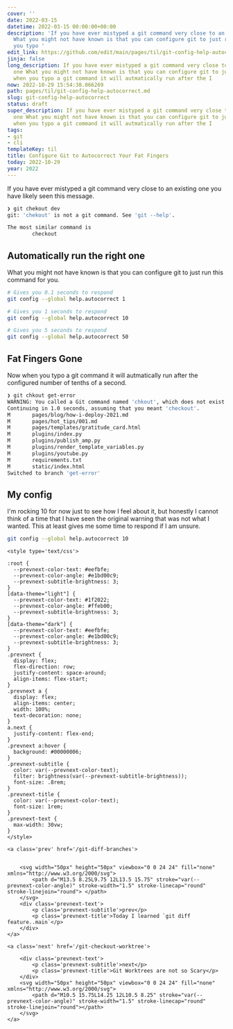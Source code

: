 ```yaml
---
cover: ''
date: 2022-03-15
datetime: 2022-03-15 00:00:00+00:00
description: 'If you have ever mistyped a git command very close to an existing one
  What you might not have known is that you can configure git to just run Now when
  you typo '
edit_link: https://github.com/edit/main/pages/til/git-config-help-autocorrect.md
jinja: false
long_description: If you have ever mistyped a git command very close to an existing
  one What you might not have known is that you can configure git to just run Now
  when you typo a git command it will autmatically run after the I
now: 2022-10-29 15:54:38.066269
path: pages/til/git-config-help-autocorrect.md
slug: git-config-help-autocorrect
status: draft
super_description: If you have ever mistyped a git command very close to an existing
  one What you might not have known is that you can configure git to just run Now
  when you typo a git command it will autmatically run after the I
tags:
- git
- cli
templateKey: til
title: Configure Git to Autocorrect Your Fat Fingers
today: 2022-10-29
year: 2022
---
```


If you have ever mistyped a git command very close to an existing one
you have likely seen this message.

``` bash
❯ git chekout dev
git: 'chekout' is not a git command. See 'git --help'.

The most similar command is
        checkout
```

## Automatically run the right one

What you might not have known is that you can configure git to just run
this command for you.

``` bash
# Gives you 0.1 seconds to respond
git config --global help.autocorrect 1

# Gives you 1 seconds to respond
git config --global help.autocorrect 10

# Gives you 5 seconds to respond
git config --global help.autocorrect 50
```

## Fat Fingers Gone

Now when you typo a git command it will autmatically run after the
configured number of tenths of a second.

``` bash
❯ git chkout get-error
WARNING: You called a Git command named 'chkout', which does not exist.
Continuing in 1.0 seconds, assuming that you meant 'checkout'.
M       pages/blog/how-i-deploy-2021.md
M       pages/hot_tips/001.md
M       pages/templates/gratitude_card.html
M       plugins/index.py
M       plugins/publish_amp.py
M       plugins/render_template_variables.py
M       plugins/youtube.py
M       requirements.txt
M       static/index.html
Switched to branch 'get-error'
```

## My config

I'm rocking 10 for now just to see how I feel about it, but honestly I
cannot think of a time that I have seen the original warning that was
not what I wanted.  This at least gives me some time to respond if I am
unsure.

``` bash
git config --global help.autocorrect 10
```
<div class='prevnext'>

    <style type='text/css'>

    :root {
      --prevnext-color-text: #eefbfe;
      --prevnext-color-angle: #e1bd00c9;
      --prevnext-subtitle-brightness: 3;
    }
    [data-theme="light"] {
      --prevnext-color-text: #1f2022;
      --prevnext-color-angle: #ffeb00;
      --prevnext-subtitle-brightness: 3;
    }
    [data-theme="dark"] {
      --prevnext-color-text: #eefbfe;
      --prevnext-color-angle: #e1bd00c9;
      --prevnext-subtitle-brightness: 3;
    }
    .prevnext {
      display: flex;
      flex-direction: row;
      justify-content: space-around;
      align-items: flex-start;
    }
    .prevnext a {
      display: flex;
      align-items: center;
      width: 100%;
      text-decoration: none;
    }
    a.next {
      justify-content: flex-end;
    }
    .prevnext a:hover {
      background: #00000006;
    }
    .prevnext-subtitle {
      color: var(--prevnext-color-text);
      filter: brightness(var(--prevnext-subtitle-brightness));
      font-size: .8rem;
    }
    .prevnext-title {
      color: var(--prevnext-color-text);
      font-size: 1rem;
    }
    .prevnext-text {
      max-width: 30vw;
    }
    </style>
    
    <a class='prev' href='/git-diff-branches'>
    

        <svg width="50px" height="50px" viewbox="0 0 24 24" fill="none" xmlns="http://www.w3.org/2000/svg">
            <path d="M13.5 8.25L9.75 12L13.5 15.75" stroke="var(--prevnext-color-angle)" stroke-width="1.5" stroke-linecap="round" stroke-linejoin="round"> </path>
        </svg>
        <div class='prevnext-text'>
            <p class='prevnext-subtitle'>prev</p>
            <p class='prevnext-title'>Today I learned `git diff feature..main`</p>
        </div>
    </a>
    
    <a class='next' href='/git-checkout-worktree'>
    
        <div class='prevnext-text'>
            <p class='prevnext-subtitle'>next</p>
            <p class='prevnext-title'>Git Worktrees are not so Scary</p>
        </div>
        <svg width="50px" height="50px" viewbox="0 0 24 24" fill="none" xmlns="http://www.w3.org/2000/svg">
            <path d="M10.5 15.75L14.25 12L10.5 8.25" stroke="var(--prevnext-color-angle)" stroke-width="1.5" stroke-linecap="round" stroke-linejoin="round"></path>
        </svg>
    </a>
  </div>